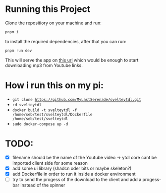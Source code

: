 # Running this Project

Clone the repositiory on your machine and run:

```bash
pnpm i
```

to install the required dependencies,
after that you can run:

```bash
pnpm run dev
```

This will serve the app on [this url](http://localhost:5173) which would be enough to start downloading mp3 from Youtube links.

# How i run this on my pi:

- <code>git clone https://github.com/MyLastSerenade/svelteytdl.git</code>
- <code>cd svelteytdl</code>
- <code>docker build -t svelteytdl -f /home/seb/test/svelteytdl/Dockerfile /home/seb/test/svelteytdl</code>
- <code>sudo docker-compose up -d</code>

# TODO:

- [x] filename should be the name of the Youtube video -> ytdl core cant be imported client side for some reason
- [x] add some ui library (shadcn oder bits or maybe skeleton?)
- [x] add Dockerfile in order to run it inside a docker environment
- [ ] try to send the progess of the download to the client and add a progess-bar instead of the spinner
